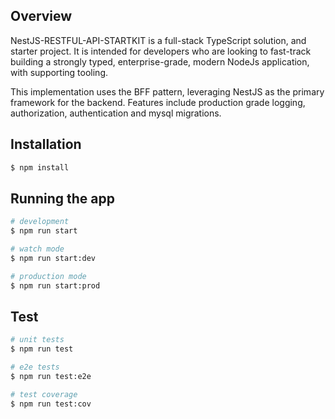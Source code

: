 ## Overview

NestJS-RESTFUL-API-STARTKIT is a full-stack TypeScript solution, and starter project. It is intended for developers who are looking to fast-track building a strongly typed, enterprise-grade, modern NodeJs application, with supporting tooling.

This implementation uses the BFF pattern, leveraging NestJS as the primary framework for the backend. Features include production grade logging, authorization, authentication and mysql migrations.

## Installation

```bash
$ npm install
```

## Running the app

```bash
# development
$ npm run start

# watch mode
$ npm run start:dev

# production mode
$ npm run start:prod
```

## Test

```bash
# unit tests
$ npm run test

# e2e tests
$ npm run test:e2e

# test coverage
$ npm run test:cov
```